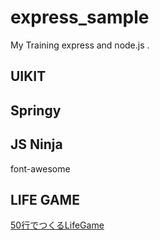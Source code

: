 express_sample
==============

My Training express and node.js .

UIKIT
----


Springy
----


JS Ninja
----

font-awesome

LIFE GAME
----

[50行でつくるLifeGame](http://ottati.hatenablog.com/entry/2013/09/14/105014)
